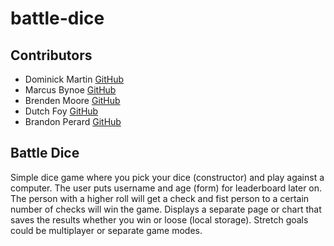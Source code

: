 # battle-dice

## Contributors

- Dominick Martin [GitHub](https://github.com/dommcat)
- Marcus Bynoe [GitHub](https://github.com/marcusbynoe)
- Brenden Moore [GitHub](https://github.com/Brendeen)
- Dutch Foy [GitHub](https://github.com/jdutchfoy)
- Brandon Perard [GitHub](https://github.com/bperard)

## Battle Dice

Simple dice game where you pick your dice (constructor) and play against a computer. The user puts username and age (form) for leaderboard later on. The person with a higher roll will get a check and fist person to a certain number of checks will win the game. Displays a separate page or chart that saves the results whether you win or loose (local storage). Stretch goals could be multiplayer or separate game modes.
